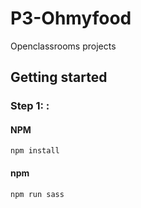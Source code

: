 # P3-Ohmyfood

Openclassrooms projects

## Getting started

### Step 1: :

#### NPM

```shell
npm install
```

#### npm

```shell
npm run sass
```
